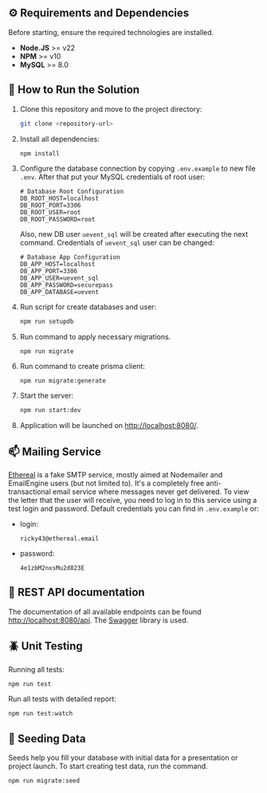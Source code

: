 ## ⚙️ Requirements and Dependencies
Before starting, ensure the required technologies are installed.
- **Node.JS** >= v22
- **NPM** >= v10
- **MySQL** >= 8.0


## 🚀 How to Run the Solution
1. Clone this repository and move to the project directory:
   ```bash
   git clone <repository-url>
   ```
2. Install all dependencies:
   ```bash
   npm install
   ```
3. Configure the database connection by copying `.env.example` to new file `.env`. After that put your MySQL credentials of root user:
    ```
    # Database Root Configuration
    DB_ROOT_HOST=localhost
    DB_ROOT_PORT=3306
    DB_ROOT_USER=root
    DB_ROOT_PASSWORD=root
    ```
   Also, new DB user `uevent_sql` will be created after executing the next command. Credentials of `uevent_sql` user can be changed:
    ```
    # Database App Configuration
    DB_APP_HOST=localhost
    DB_APP_PORT=3306
    DB_APP_USER=uevent_sql
    DB_APP_PASSWORD=securepass
    DB_APP_DATABASE=uevent
    ```
4. Run script for create databases and user:
   ```bash
   npm run setupdb
   ```
5. Run command to apply necessary migrations.
   ```shell
   npm run migrate
   ```
6. Run command to create prisma client:
   ```shell
   npm run migrate:generate
   ```
7. Start the server:
    ```bash
    npm run start:dev
   ```
8. Application will be launched on [http://localhost:8080/](http://localhost:8080/).


## 📫 Mailing Service
[Ethereal](https://ethereal.email/) is a fake SMTP service, mostly aimed at Nodemailer and EmailEngine users (but not limited to). It's a completely free anti-transactional email service where messages never get delivered.
To view the letter that the user will receive, you need to log in to this service using a test login and password. Default credentials you can find in `.env.example` or:
* login:
    ```text
    ricky43@ethereal.email
    ```
* password:
    ```text
    4e1zbM2nxsMu2d823E
    ```

## 🔁 REST API documentation
The documentation of all available endpoints can be found [http://localhost:8080/api](http://localhost:8080/api). The [Swagger](https://swagger.io/) library is used.


## 🪲 Unit Testing
Running all tests:

```bash
npm run test
```

Run all tests with detailed report:

```bash
npm run test:watch
```

## 🌱 Seeding Data
Seeds help you fill your database with initial data for a presentation or project launch. To start creating test data, run the command.

```bash
npm run migrate:seed
```